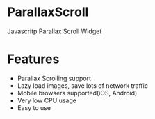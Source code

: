 ParallaxScroll
==============

Javascritp Parallax Scroll Widget

# Features

* Parallax Scrolling support
* Lazy load images, save lots of network traffic
* Mobile browsers supported(iOS, Android)
* Very low CPU usage
* Easy to use
